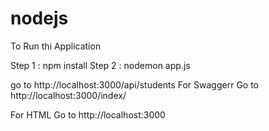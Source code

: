 # nodejs

To Run thi Application

Step 1   :  npm install
Step 2   :  nodemon app.js

go to http://localhost:3000/api/students
For Swaggerr
Go to http://localhost:3000/index/

For HTML 
Go to http://localhost:3000
